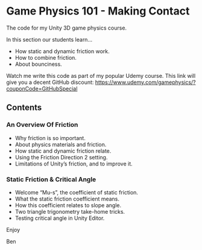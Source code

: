 # Game Physics 101 - Making Contact
The code for my Unity 3D game physics course.

In this section our students learn...

+ How static and dynamic friction work.
+ How to combine friction.
+ About bounciness.

Watch me write this code as part of my popular Udemy course. This link will give you a decent GitHub discount: https://www.udemy.com/gamephysics/?couponCode=GitHubSpecial

## Contents
### An Overview Of Friction
* Why friction is so important.
* About physics materials and friction.
* How static and dynamic friction relate.
* Using the Friction Direction 2 setting.
* Limitations of Unity’s friction, and to improve it.

### Static Friction & Critical Angle
* Welcome “Mu-s”, the coefficient of static friction.
* What the static friction coefficient means.
* How this coefficient relates to slope angle.
* Two triangle trigonometry take-home tricks.
* Testing critical angle in Unity Editor.

Enjoy

Ben